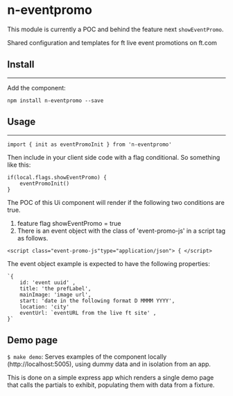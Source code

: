 # n-eventpromo
This module is currently a POC and behind the feature next  `showEventPromo`.

Shared configuration and templates for ft live event promotions on ft.com

## Install
----

Add the component:

`npm install n-eventpromo --save`

## Usage
---

`import { init as eventPromoInit } from 'n-eventpromo'`

Then include in your client side code with a flag conditional. So something like this:


	if(local.flags.showEventPromo) {
		eventPromoInit()
	}


The POC of this Ui component will render if the following two conditions are true.
1. feature flag showEventPromo = true
2. There is an event object with the class of 'event-promo-js' in a script tag as follows.

`<script class="event-promo-js"type="application/json"> {
	</script>`

The event object example is expected to have the following properties:

	`{
		id: 'event uuid' ,
		title: 'the prefLabel',
		mainImage: 'image url',
		start: 'date in the following format D MMMM YYYY',
		location: 'city'
		eventUrl: `eventURL from the live ft site' ,
	}`


## Demo page
`$ make demo`: Serves examples of the component locally (http://localhost:5005), using dummy data and in isolation from an app.

This is done on a simple express app which renders a single demo page that calls the partials to exhibit, populating them with data from a fixture.